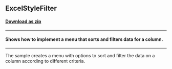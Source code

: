 ## ExcelStyleFilter
#### [Download as zip](https://grapecity.github.io/DownGit/#/home?url=https://github.com/GrapeCity/ComponentOne-WinForms-Samples/tree/master/NetFramework\FlexGrid\CS\ExcelStyleFilter)
____
#### Shows how to implement a menu that sorts and filters data for a column.
____
The sample creates a menu with options to sort and filter the data on a column according to different criteria.
